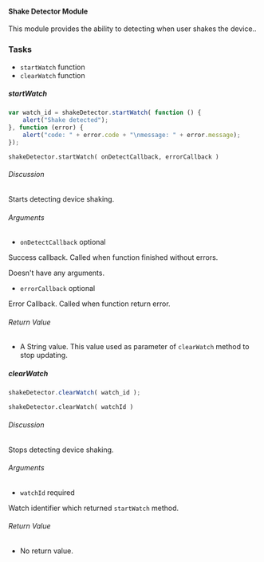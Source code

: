#### Shake Detector Module

This module provides the ability to detecting when user shakes the device..

### Tasks

  * `startWatch` function
  * `clearWatch` function
  
##### startWatch

```javascript
var watch_id = shakeDetector.startWatch( function () {
    alert("Shake detected");
}, function (error) {
    alert("code: " + error.code + "\nmessage: " + error.message);
});
```

`shakeDetector.startWatch( onDetectCallback, errorCallback )`

###### Discussion

Starts detecting device shaking.

###### Arguments

* `onDetectCallback` optional

Success callback. Called when function finished without errors.

Doesn't have any arguments.

* `errorCallback` optional

Error Callback. Called when function return error.

###### Return Value

  * A String value. This value used as parameter of `clearWatch` method to stop updating.

##### clearWatch

```javascript
shakeDetector.clearWatch( watch_id );
```

`shakeDetector.clearWatch( watchId )`

###### Discussion

Stops detecting device shaking.

###### Arguments

  * `watchId` required

Watch identifier which returned `startWatch` method.

###### Return Value

  * No return value.